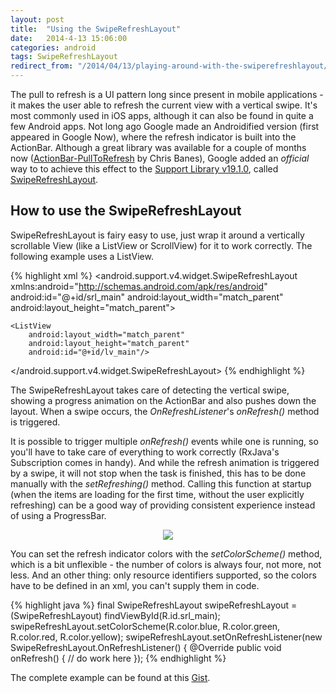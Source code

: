 ```yaml
---
layout: post
title:  "Using the SwipeRefreshLayout"
date:   2014-4-13 15:06:00
categories: android
tags: SwipeRefreshLayout
redirect_from: "/2014/04/13/playing-around-with-the-swiperefreshlayout/"
---
```

The pull to refresh is a UI pattern long since present in mobile applications - it makes the user able to refresh the current view with a vertical swipe. It's most commonly used in iOS apps, although it can also be found in quite a few Android apps. Not long ago Google made an Androidified version (first appeared in Google Now), where the refresh indicator is built into the ActionBar. Although a great library was available for a couple of months now ([ActionBar-PullToRefresh](https://github.com/chrisbanes/ActionBar-PullToRefresh) by Chris Banes), Google added an _official_ way to  to achieve this effect to the [Support Library v19.1.0](http://developer.android.com/tools/support-library/index.html), called [SwipeRefreshLayout](http://developer.android.com/reference/android/support/v4/widget/SwipeRefreshLayout.html).
<!-- more -->

## How to use the SwipeRefreshLayout

SwipeRefreshLayout is fairy easy to use, just wrap it around a vertically scrollable View (like a ListView or ScrollView) for it to work correctly. The following example uses a ListView.

{% highlight xml %}
<android.support.v4.widget.SwipeRefreshLayout
    xmlns:android="http://schemas.android.com/apk/res/android"
    android:id="@+id/srl_main"
    android:layout_width="match_parent"
    android:layout_height="match_parent">

    <ListView
        android:layout_width="match_parent"
        android:layout_height="match_parent"
        android:id="@+id/lv_main"/>

</android.support.v4.widget.SwipeRefreshLayout>
{% endhighlight %}

The SwipeRefreshLayout takes care of detecting the vertical swipe, showing a progress animation on the ActionBar and also pushes down the layout. When a swipe occurs, the _OnRefreshListener_'s _onRefresh()_ method is triggered.

It is possible to trigger multiple _onRefresh()_ events while one is running, so you'll have to take care of everything to work correctly (RxJava's Subscription comes in handy). And while the refresh animation is triggered by a swipe, it will not stop when the task is finished, this has to be done manually with the _setRefreshing()_ method. Calling this function at startup (when the items are loading for the first time, without the user explicitly refreshing) can be a good way of providing consistent experience instead of using a ProgressBar.

<p align="center">
    <img src="http://andraskindler.com/img/post/swiperefreshlayout.gif" >
</p>

You can set the refresh indicator colors with the _setColorScheme()_ method, which is a bit unflexible - the number of colors is always four, not more, not less. And an other thing: only resource identifiers supported, so the colors have to be defined in an xml, you can't supply them in code. 

{% highlight java %}
final SwipeRefreshLayout swipeRefreshLayout = (SwipeRefreshLayout) findViewById(R.id.srl_main);
swipeRefreshLayout.setColorScheme(R.color.blue, R.color.green, R.color.red, R.color.yellow);
swipeRefreshLayout.setOnRefreshListener(new SwipeRefreshLayout.OnRefreshListener() {
    @Override
    public void onRefresh() {
    // do work here
    });
{% endhighlight %}

The complete example can be found at this [Gist](https://gist.github.com/andraskindler/10561762).